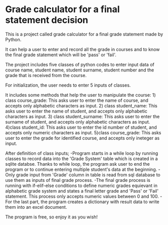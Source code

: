 

# Grade calculator for a final statement decision


This is a project called grade calculator for a final grade statement made by Python.

It can help a user to enter and record all the grade in courses and to know the final grade statement which will be 'pass' or 'fail'.


The project includes five classes of python codes to enter input data of course name, student name, student surname, student number and the grade that is received from the course.


For initialization, the user needs to enter 5 inputs of classes.

It includes some methods that help the user to manipulate the course:
    1) class course_grade:
    This asks user to enter the name of course, and accepts only alphabetic characters as input.
    2) class student_name:
    This asks user to enter the name of student, and accepts only alphabetic characters as input.
    3) class student_surname:
    This asks user to enter the surname of student, and accepts only alphabetic characters as input.
    4)class student_id:
    This asks user to enter the id number of student, and accepts only numeric characters as input.
    5)class course_grade:
    This asks user to enter the grade for identified course, and accepts only ineteger as input.


After definition of class inputs;
-Program starts in a while loop by running classes to record data into the 'Grade System' table which is created in a sqlite databse. Thanks to while loop, the program ask user to end the program or to continue entering multiple student's data at the beginning.
-Only grade input from 'Grade' column in table is read from sql database to use them as inputs of final grade process.
-The final grade process is running with if-elif-else conditions to define numeric grades equievant in alphabetic grade system and states a final letter grade and 'Pass' or 'Fail' statement.
 This process only accepts numeric values between 0 and 100.
-For the last part, the program creates a dictionary with result data to write them into an excel document.



The program is free, so enjoy it as you wish!
  
